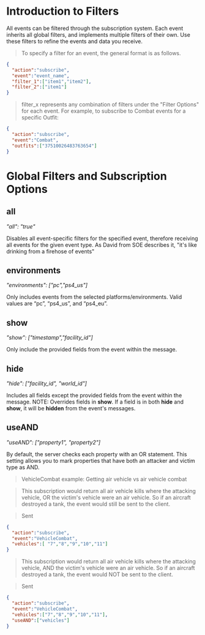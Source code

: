 # Introduction to Filters
All events can be filtered through the subscription system. Each event inherits all global filters, and implements multiple filters of their own. Use these filters to refine the events and data you receive.

> To specify a filter for an event, the general format is as follows.

```json
{
  "action":"subscribe",
  "event":"event_name",
  "filter_1":["item1","item2"],
  "filter_2":["item1"]
}
```

> filter_x represents any combination of filters under the "Filter Options" for each event. For example, to subscribe to Combat events for a specific Outfit:

```json
{
  "action":"subscribe",
  "event":"Combat",
  "outfits":["37510026483763654"]
}
```

# Global Filters and Subscription Options
## all
*"all": "true"*

Disables all event-specific filters for the specified event, therefore receiving all events for the given event type. As David from SOE describes it, "it's like drinking from a firehose of events"

## environments
*"environments": ["pc","ps4_us"]*

Only includes events from the selected platforms/environments. Valid values are “pc”, “ps4_us”, and “ps4_eu”.

## show
*"show": ["timestamp","facility_id"]*

Only include the provided fields from the event within the message.

## hide
*"hide": ["facility_id", "world_id"]*

Includes all fields except the provided fields from the event within the message.
NOTE: Overrides fields in **show**. If a field is in both **hide** and **show**, it will be **hidden** from the event's messages.

## useAND
*"useAND": ["property1", "property2"]*

By default, the server checks each property with an OR statement. This setting allows you to mark properties that have both an attacker and victim type as AND.

> VehicleCombat example: Getting air vehicle vs air vehicle combat

> This subscription would return all air vehicle kills where the attacking vehicle, OR the victim's vehicle were an air vehicle. So if an aircraft destroyed a tank, the event would still be sent to the client.

> Sent

```json
{
  "action":"subscribe",
  "event":"VehicleCombat",
  "vehicles":[ "7","8","9","10","11"]
}
```

> This subscription would return all air vehicle kills where the attacking vehicle, AND the victim's vehicle were an air vehicle. So if an aircraft destroyed a tank, the event would NOT be sent to the client.

> Sent

```json
{
  "action":"subscribe",
  "event":"VehicleCombat",
  "vehicles":["7","8","9","10","11"],
  "useAND":["vehicles"]
}
```